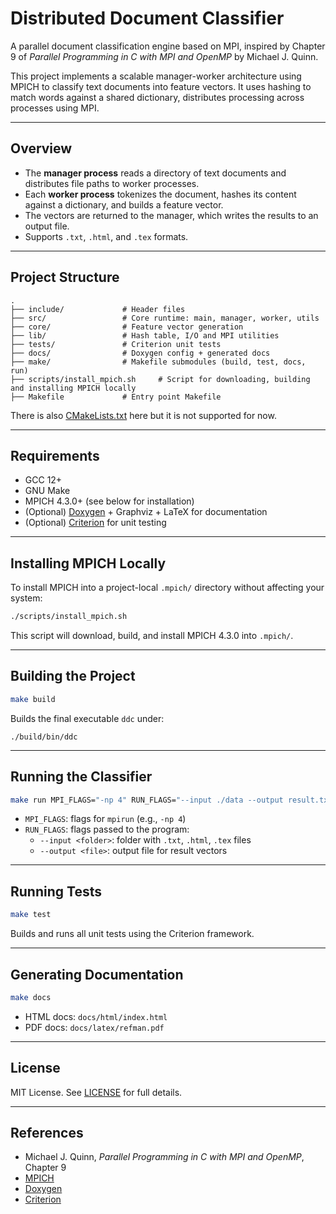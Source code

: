 # Distributed Document Classifier

A parallel document classification engine based on MPI, inspired by Chapter 9 of *Parallel Programming in C with MPI and OpenMP* by Michael J. Quinn.

This project implements a scalable manager-worker architecture using MPICH to classify text documents into feature vectors. It uses hashing to match words against a shared dictionary, distributes processing across processes using MPI.

---

## Overview

- The **manager process** reads a directory of text documents and distributes file paths to worker processes.
- Each **worker process** tokenizes the document, hashes its content against a dictionary, and builds a feature vector.
- The vectors are returned to the manager, which writes the results to an output file.
- Supports `.txt`, `.html`, and `.tex` formats.

---

## Project Structure

```
.
├── include/             # Header files
├── src/                 # Core runtime: main, manager, worker, utils
├── core/                # Feature vector generation
├── lib/                 # Hash table, I/O and MPI utilities
├── tests/               # Criterion unit tests
├── docs/                # Doxygen config + generated docs
├── make/                # Makefile submodules (build, test, docs, run)
├── scripts/install_mpich.sh     # Script for downloading, building and installing MPICH locally
├── Makefile             # Entry point Makefile
```

There is also [CMakeLists.txt](CMakeLists.txt) here but it is not supported for now.

---

## Requirements

- GCC 12+
- GNU Make
- MPICH 4.3.0+ (see below for installation)
- (Optional) [Doxygen](https://www.doxygen.nl) + Graphviz + LaTeX for documentation
- (Optional) [Criterion](https://github.com/Snaipe/Criterion) for unit testing

---

## Installing MPICH Locally

To install MPICH into a project-local `.mpich/` directory without affecting your system:

```bash
./scripts/install_mpich.sh
```

This script will download, build, and install MPICH 4.3.0 into `.mpich/`.

---

## Building the Project

```bash
make build
```

Builds the final executable `ddc` under:

```
./build/bin/ddc
```

---

## Running the Classifier

```bash
make run MPI_FLAGS="-np 4" RUN_FLAGS="--input ./data --output result.txt"
```

- `MPI_FLAGS`: flags for `mpirun` (e.g., `-np 4`)
- `RUN_FLAGS`: flags passed to the program:
  - `--input <folder>`: folder with `.txt`, `.html`, `.tex` files
  - `--output <file>`: output file for result vectors

---

## Running Tests

```bash
make test
```

Builds and runs all unit tests using the Criterion framework.

---

## Generating Documentation

```bash
make docs
```

- HTML docs: `docs/html/index.html`
- PDF docs: `docs/latex/refman.pdf`

---

## License

MIT License. See [LICENSE](LICENSE) for full details.

---

## References

- Michael J. Quinn, *Parallel Programming in C with MPI and OpenMP*, Chapter 9
- [MPICH](https://www.mpich.org/)
- [Doxygen](https://www.doxygen.nl/)
- [Criterion](https://github.com/Snaipe/Criterion)
